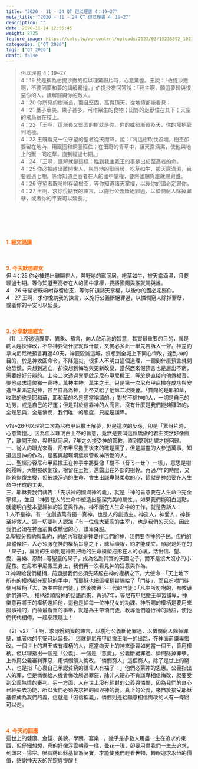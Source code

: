 ```yaml
---
title: "2020 - 11 - 24 QT 但以理書 4：19~27"
meta_title: "2020 - 11 - 24 QT 但以理書 4：19~27"
description: ""
date: 2020-11-24 12:55:45
weight: 8725
feature_image: https://cmtc.tw/wp-content/uploads/2022/03/15235392_10211799862337740_180693556567566654_o-1.webp
categories: ["QT 2020"]
tags: ["QT 2020"]
draft: false
---
```


<blockquote>但以理書 4：19~27<br />
4：19 於是稱為伯提沙撒的但以理驚訝片時，心意驚惶。王說：「伯提沙撒啊，不要因夢和夢的講解驚惶。」伯提沙撒回答說：「我主啊，願這夢歸與恨惡你的人，講解歸與你的敵人。<br />
4：20 你所見的樹漸長，而且堅固，高得頂天，從地極都能看見；<br />
4：21 葉子華美，果子甚多，可作眾生的食物；田野的走獸住在其下；天空的飛鳥宿在枝上。<br />
4：22 「王啊，這漸長又堅固的樹就是你。你的威勢漸長及天，你的權柄管到地極。<br />
4：23 王既看見一位守望的聖者從天而降，說：『將這樹砍伐毀壞，樹丕卻要留在地內，用鐵圈和銅圈箍住；在田野的青草中，讓天露滴濕，使他與地上的獸一同吃草，直到經過七期。』<br />
4：24 「王啊，講解就是這樣：臨到我主我王的事是出於至高者的命。<br />
4：25 你必被趕出離開世人，與野地的獸同居，吃草如牛，被天露滴濕，且要經過七期。等你知道至高者在人的國中掌權，要將國賜與誰就賜與誰。<br />
4：26 守望者既吩咐存留樹丕，等你知道諸天掌權，以後你的國必定歸你。<br />
4：27 王啊，求你悅納我的諫言，以施行公義斷絕罪過，以憐憫窮人除掉罪孽，或者你的平安可以延長。」</blockquote><br />
&nbsp;<br />
<br />
&nbsp;<br />
<br />
<span style="color: #ff6600;"><strong>1. </strong><strong>經文誦讀</strong></span><br />
<br />
<span style="color: #ff6600;"><strong> </strong></span><br />
<br />
<span style="color: #ff6600;"><strong>2. 今天默想</strong><strong>經文<br />
</strong></span>但 4：25 你必被趕出離開世人，與野地的獸同居，吃草如牛，被天露滴濕，且要經過七期。等你知道至高者在人的國中掌權，要將國賜與誰就賜與誰。<br />
4：26 守望者既吩咐存留樹丕，等你知道諸天掌權，以後你的國必定歸你。<br />
4：27 王啊，求你悅納我的諫言，以施行公義斷絕罪過，以憐憫窮人除掉罪孽，或者你的平安可以延長。<br />
<br />
&nbsp;<br />
<br />
<span style="color: #ff6600;"><strong>3. 分享默想經文<br />
</strong></span>（1）上帝透過異夢、異象、預言，向人啟示祂的旨意，其實最重要的目的，就是勸人趕快悔改，不然神要做什麼就做什麼，又何必多此一舉先告訴人一聲。神差約拿向尼尼微預言再過40天，神要毀滅這城，沒想到全城上下同心悔改，達到神的目的，於是神收回命令，不降這災。很多人不明白這個道理，一聽到什麼預言就開始恐慌，只想到逃亡，卻沒想到悔改與更新改變，當然歷來假預言也是層出不窮，需要好好分辨的。上帝二次透過異夢啟示尼布甲尼撒王，等於是直接向他傳福音，要他尋求這位獨一真神，萬神主神，萬主之王。只是第一次尼布甲尼撒在成功與安逸中漸漸忘記神，甚至自高為神，上帝又給了他第二次機會。「賞賜的是耶和華，收取的也是耶和華，耶和華的名是應當稱頌的。」對於不信神的人，一切是自己的功勞，或是自己的好運；但是對於信靠神的人而言，沒有什麼是我們能夠賺取的，全是恩典，全是憐憫，我們唯一的態度，只能是謙卑。<br />
<br />
v19~26但以理第二次為尼布甲尼撒王解夢，但是這次的反應，卻是「驚訝片時，心意驚惶。」因為但以理明白上帝的旨意，竟然是要叫這位驕傲的君王突然好像瘋了，離開王位，與野獸同居，7年之久接受神的管教，直到學到功課才能回歸。<br />
一、從人的眼光來看，尼布甲尼撒王後來的確是瘋了，但是屬靈的人參透萬事，知道這是神的作為，是要興起環境熬煉管教神所愛的人。<br />
二、聖經形容尼布甲尼撒王在神手中將要像「樹不（音ㄋㄧㄝˋ）一樣」，意思是樹的殘幹。大樹被砍倒後，根留在土裡，還露出在外部的樹幹。再過7年的時間，又能夠恢復生機，但被煉淨過的生命，會生出謙卑與柔軟的心，這就是神想要在人生命中作成的工夫。<br />
三、耶穌要我們禱告：「先求神的國與神的義」，就是「神的旨意要在人生命中完全掌權」，並且「神要在人的生命中塑造出聖潔完美的屬性」。如果我們能明白這點，就能明白整本聖經神的旨意與作為。神不斷在人生命中的工作，就是告訴人：<br />
1.人不是神，有一位創造萬有獨一真神，也是人的創造主。神造人，神愛人，神甚至拯救人。這一切要叫人認識「有一位偉大至高的主宰」，也是我們的天父，因此我們必須在神面前悔改驕傲的心，謙卑降服。<br />
2.聖經分舊約與新約，約的內容就是神要作我們的神，我們要作神的子民。但約的具體條件，人必須服在神的權柄旨意之下，聽話順服，約才能成立。順服是外在的「果子」，裏面的生命則是神要把祂的生命模塑成形在人的心裏，活出信、望、愛、喜樂、忍耐…等聖靈的果子，成為名副其實的天國之子，而不是沒大沒小的小屁孩。在尼布甲尼撒王身上，我們再一次看見神的旨意與作為。<br />
3.神賜給我們權柄，前題是我們必須先降服在神的權柄之下。大使命：「天上地下所有的權柄都在耶穌的手中，而耶穌也把這權柄賞賜給了「門徒」，而且吩咐門徒使用權柄「去，為主帶領門徒。」然後教導下一代的門徒：「凡主所吩咐的，都教導他們遵守。」權柄從順服神的話語而來，再過7年，等尼布甲尼撒王學習謙卑，神樂意再將王的權柄還給他，這也是給每一位神兒女的功課。神所賜的權柄是要用來服事神的，而神最看重的事奉，就是為主帶領門徒，教導他們遵行神的話語，使他們代代相傳，一起來跟隨主！<br />
<br />
（2）v27「王啊，求你悅納我的諫言，以施行公義斷絕罪過，以憐憫窮人除掉罪孽，或者你的平安可以延長。」這就是尼布甲尼撒王唯一的出路，在神面前謙卑悔改。一個世上的君王或有權柄的人，應當向天上的神來學習如何當一個王，善用權柄。但以理指出一個是「公義」、一個是「慈愛」。公義斷絕罪過、憐憫除掉罪孽。上帝用公義審判罪惡，用憐憫領人悔改。「憐憫窮人」這個窮人，除了是世上的窮人，也是指「心裏自己承認貧窮的謙卑人有福了！」他們必蒙神的恩惠。公義指出人的罪，但是憐憫給人機會悔改勝過罪惡，除非人硬心不肯謙卑相信悔改，就要受到公義無情的審判。另一方面，人在世上沒有絕對的公義與憐憫，因為我們的良心已經失去功能，所以我們必須先求神的國與神的義。真正的公義，來自於接受耶穌基督成為我們的義，這就是「因信稱義」，憐憫則是給願意相信悔改的人有一條路可以走。<br />
<br />
&nbsp;<br />
<br />
<span style="color: #ff6600;"><strong>4. 今天的回應<br />
</strong></span>這世上的健康、金錢、美貌、學問、宴樂…，幾乎是多數人用盡一生在追求的東西，但仔細想想，真的好像浮雲朝露一樣，曇花一現，卻要用盡我們一生去追求，到頭來一場空。唯有將耶穌基督為至寶，才能使我們輕看世物，轉眼追求永恆的價值，感謝神天天的光照與提醒！<br />
<br />
&nbsp;
        